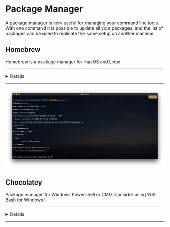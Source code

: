 # Package Manager

A package manager is very useful for managing your command line tools. With one command it is possible to update all your packages, and the list of packages can be used to replicate the same setup on another machine.

## Homebrew

Homebrew is a package manager for macOS and Linux.

---

<Details>
<Summary>Details</Summary>

| Key Info    |                                                              |
| :---------- | ------------------------------------------------------------ |
| Install     | 🍺 Single command install [here](https://brew.sh)            |
| Usage       | 💲 `brew -h` or see the [docs](https://docs.brew.sh/Manpage) |
| Config File | ⚙️ `~/.zshrc` or `~/.bashrc`                                 |
| Link        | 🌏 brew.sh                                                   |

- Homebrew builds packages but handles all the configuration and build process using _formulas_, so you can just use `brew install <package>`.
- The advantage of this is your packages are all sandboxed, installed seperately from your system packages so you can install and remove packages without any concerns that it might effect system tools.
- This also means that `sudo` or admin privelages are not necessary to install packages.
- The downside is some packages take a long time and a lot of processing power to build (eg. `llvm` and `gcc`)

### Useful commands

```sh
brew install <package>
brew info <package>  # Sometimes has extra information about package
brew uninstall <package>
brew cask install <package>  # Used to install non-commandline applications eg. firefox
brew list     # List installed packages
brew update   # Update formula listings
brew upgrade  # Upgrade packages if available
brew cleanup  # Clean up cached files
brew doctor   # Find any problems or incomplete installations
```

### Useful alias

```sh
# Update, upgrade, cleanup and then sound the terminal bell
alias bu="brew update && brew upgrade && brew cleanup; tput bel"
```

</Details>

---

![brew-screenshot](brew.jpg)

## Chocolatey

Package manager for Windows Powershell or CMD. Consider using WSL Bash for Windows!

---

<Details>
<Summary>Details</Summary>

| Key Info    |                                                                         |
| :---------- | ----------------------------------------------------------------------- |
| Install     | 🍫 Install with the instructions [here](https://chocolatey.org/install) |
| Usage       | 💲 See the [docs](https://chocolatey.org/docs/commands-install#usage)   |
| Config File | ⚙️ See the [docs](https://chocolatey.org/docs/commands-config)          |
| Link        | 🌏 chocolatey.org                                                       |

</Details>

---
